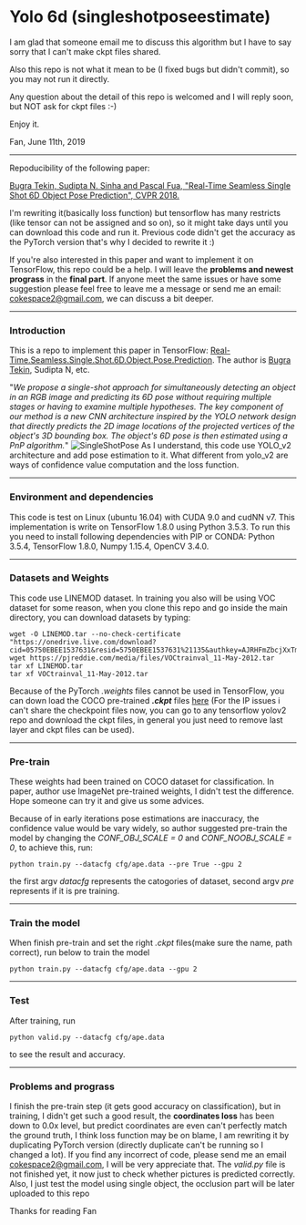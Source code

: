 # Yolo 6d (singleshotposeestimate)

I am glad that someone email me to discuss this algorithm but I have to say sorry that I can't make ckpt files shared.

Also this repo is not what it mean to be (I fixed bugs but didn't commit), so you may not run it directly.

Any question about the detail of this repo is welcomed and I will reply soon, but NOT ask for ckpt files :-)

Enjoy it.

Fan, June 11th, 2019

---

Repoducibility of the following paper:

[Bugra Tekin, Sudipta N. Sinha and Pascal Fua, "Real-Time Seamless Single Shot 6D Object Pose Prediction", CVPR 2018.](https://arxiv.org/pdf/1711.08848.pdf)

I'm rewriting it(basically loss function) but tensorflow has many restricts (like tensor can not be assigned and so on), so it might take days until you can download this code and run it. Previous code didn't get the accuracy as the PyTorch version that's why I decided to rewrite it :)

If you're also interested in this paper and want to implement it on TensorFlow, this repo could be a help.
I will leave the **problems and newest prograss** in the **final part**. If anyone meet the same issues or have some suggestion please feel free to leave me a message or send me an email: [cokespace2@gmail.com](cokespace2@gmail.com), we can discuss a bit deeper.

---

### Introduction
This is a repo to implement this paper in TensorFlow: [Real-Time.Seamless.Single.Shot.6D.Object.Pose.Prediction](https://arxiv.org/abs/1711.08848). 
The author is [Bugra Tekin](http://bugratekin.info), Sudipta N, etc.

"*We propose a single-shot approach for simultaneously detecting an object in an RGB image and predicting its 6D pose without requiring multiple stages or having to examine multiple hypotheses. The key component of our method is a new CNN architecture inspired by the YOLO network design that directly predicts the 2D image locations of the projected vertices of the object's 3D bounding box. The object's 6D pose is then estimated using a PnP algorithm.*"
![SingleShotPose](https://btekin.github.io/single_shot_pose.png)
As I understand, this code use YOLO_v2 architecture and add pose estimation to it. What different from yolo_v2 are ways of confidence value computation and the loss function.

---

### Environment and dependencies
This code is test on Linux (ubuntu 16.04) with CUDA 9.0 and cudNN v7. This implementation is write on TensorFlow 1.8.0 using Python 3.5.3. To run this you need to install following dependencies with PIP or CONDA: 
Python 3.5.4, TensorFlow 1.8.0, Numpy 1.15.4, OpenCV 3.4.0.

---

### Datasets and Weights
This code use LINEMOD dataset. In training you also will be using VOC dataset for some reason, when you clone this repo and go inside the main directory, you can download datasets by typing:
```
wget -O LINEMOD.tar --no-check-certificate "https://onedrive.live.com/download?cid=05750EBEE1537631&resid=5750EBEE1537631%21135&authkey=AJRHFmZbcjXxTmI"
wget https://pjreddie.com/media/files/VOCtrainval_11-May-2012.tar
tar xf LINEMOD.tar
tar xf VOCtrainval_11-May-2012.tar
```
Because of the PyTorch *.weights* files cannot be used in TensorFlow,  you can down load the COCO pre-trained ***.ckpt*** files [here]() (For the IP issues i can't share the checkpoint files now, you can go to any tensorflow yolov2 repo and download the ckpt files, in general you just need to remove last layer and ckpt files can be used). 

---

### Pre-train
These weights had been trained on COCO dataset for classification. In paper, author use ImageNet pre-trained weights, I didn't test the difference. Hope someone can try it and give us some advices.

Because of in early iterations pose estimations are inaccuracy, the confidence value would be vary widely, so author suggested pre-train the model by changing the *CONF_OBJ_SCALE = 0* and *CONF_NOOBJ_SCALE = 0*, to achieve this, run:

```
python train.py --datacfg cfg/ape.data --pre True --gpu 2
```
the first argv *datacfg* represents the catogories of dataset, second argv *pre* represents if it is pre training.

---

### Train the model
When finish pre-train and set the right *.ckpt* files(make sure the name, path correct), run below to train the model
```
python train.py --datacfg cfg/ape.data --gpu 2
```

---

### Test
After training, run
```
python valid.py --datacfg cfg/ape.data
```
to see the result and accuracy.

---

### Problems and prograss
I finish the pre-train step (it gets good accuracy on classification), but in training, I didn't get such a good result, the **coordinates loss** has been down to 0.0x level, but predict coordinates are even can't perfectly match the ground truth, I think loss function may be on blame, I am rewriting it by duplicating PyTorch version (directly duplicate can't be running so I changed a lot).
If you find any incorrect of code, please send me an email [cokespace2@gmail.com](cokespace2@gmail.com), I will be very appreciate that.
The *valid.py* file is not finished yet, it now just to check whether pictures is predicted correctly.
Also, I just test the model using single object, the occlusion part will be later uploaded to this repo

Thanks for reading
Fan
